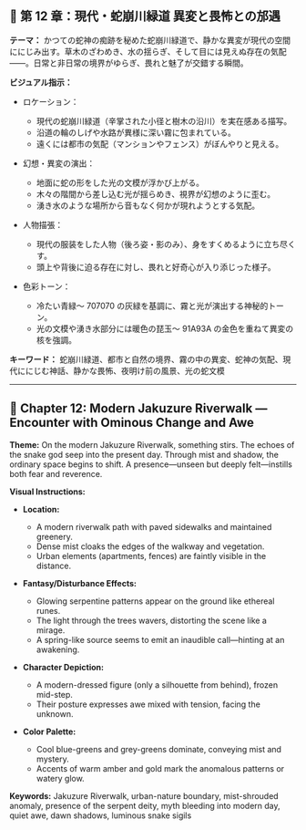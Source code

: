 ## 🎨 第 12 章：現代・蛇崩川緑道 異変と畏怖との邡遇

**テーマ：**
かつての蛇神の痴跡を秘めた蛇崩川緑道で、静かな異変が現代の空間ににじみ出す。草木のざわめき、水の揺らぎ、そして目には見えぬ存在の気配――。日常と非日常の境界がゆらぎ、畏れと魅了が交錯する瞬間。

**ビジュアル指示：**

- ロケーション：

  - 現代の蛇崩川緑道（辛掌された小径と樹木の沿川）を実在感ある描写。
  - 沿道の輪のしげや水路が異様に深い霧に包まれている。
  - 遠くには都市の気配（マンションやフェンス）がぼんやりと見える。

- 幻想・異変の演出：

  - 地面に蛇の形をした光の文模が浮かび上がる。
  - 木々の階間から差し込む光が揺らめき、視界が幻想のように歪む。
  - 湧き水のような場所から音もなく何かが現れようとする気配。

- 人物描張：

  - 現代の服装をした人物（後ろ姿・影のみ）、身をすくめるように立ち尽くす。
  - 頭上や背後に迫る存在に対し、畏れと好奇心が入り添じった様子。

- 色彩トーン：

  - 冷たい青緑～ 707070 の灰緑を基調に、霧と光が演出する神秘的トーン。
  - 光の文模や湧き水部分には暖色の琵玉～ 91A93A の金色を重ねて異変の核を強調。

**キーワード：**
蛇崩川緑道、都市と自然の境界、霧の中の異変、蛇神の気配、現代ににじむ神話、静かな畏怖、夜明け前の風景、光の蛇文模

---

## 🎨 Chapter 12: Modern Jakuzure Riverwalk — Encounter with Ominous Change and Awe

**Theme:**
On the modern Jakuzure Riverwalk, something stirs. The echoes of the snake god seep into the present day. Through mist and shadow, the ordinary space begins to shift. A presence—unseen but deeply felt—instills both fear and reverence.

**Visual Instructions:**

- **Location:**

  - A modern riverwalk path with paved sidewalks and maintained greenery.
  - Dense mist cloaks the edges of the walkway and vegetation.
  - Urban elements (apartments, fences) are faintly visible in the distance.

- **Fantasy/Disturbance Effects:**

  - Glowing serpentine patterns appear on the ground like ethereal runes.
  - The light through the trees wavers, distorting the scene like a mirage.
  - A spring-like source seems to emit an inaudible call—hinting at an awakening.

- **Character Depiction:**

  - A modern-dressed figure (only a silhouette from behind), frozen mid-step.
  - Their posture expresses awe mixed with tension, facing the unknown.

- **Color Palette:**

  - Cool blue-greens and grey-greens dominate, conveying mist and mystery.
  - Accents of warm amber and gold mark the anomalous patterns or watery glow.

**Keywords:**
Jakuzure Riverwalk, urban-nature boundary, mist-shrouded anomaly, presence of the serpent deity, myth bleeding into modern day, quiet awe, dawn shadows, luminous snake sigils
